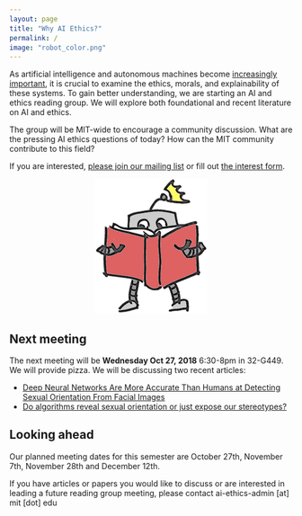 ```yaml
---
layout: page
title: "Why AI Ethics?"
permalink: /
image: "robot_color.png"
---
```


As artificial intelligence and autonomous machines become [increasingly important](http://news.mit.edu/2018/mit-reshapes-itself-stephen-schwarzman-college-of-computing-1015), it is crucial to examine the ethics, morals, and explainability of these systems.  To gain better understanding, we are starting an AI and ethics reading group. We will explore both foundational and recent literature on AI and ethics.

The group will be MIT-wide to encourage a community discussion. What are the pressing AI ethics questions of today? How can the MIT community contribute to this field?

If you are interested, [please join our mailing list](https://groups.mit.edu/webmoira/list/ai-ethics) or fill out [the interest form](https://goo.gl/forms/I4H4XFC7gmcci8Ys2).

<center>
	<img src="robot_color.png">
</center>



## Next meeting

The next meeting will be **Wednesday Oct 27, 2018** 6:30-8pm in 32-G449. We will provide pizza. We will be discussing two recent articles:
 * [Deep Neural Networks Are More Accurate Than Humans at Detecting Sexual Orientation From Facial Images](https://www.gsb.stanford.edu/faculty-research/publications/deep-neural-networks-are-more-accurate-humans-detecting-sexual)
 * [Do algorithms reveal sexual orientation or just expose our stereotypes?](https://medium.com/@blaisea/do-algorithms-reveal-sexual-orientation-or-just-expose-our-stereotypes-d998fafdf477)

## Looking ahead

Our planned meeting dates for this semester are October 27th, November 7th, November 28th and December 12th.

If you have articles or papers you would like to discuss or are interested in leading a future reading group meeting, please contact ai-ethics-admin [at] mit [dot] edu